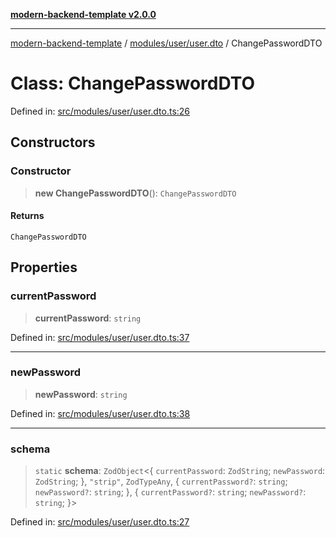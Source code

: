 [**modern-backend-template v2.0.0**](../../../../README.md)

***

[modern-backend-template](../../../../modules.md) / [modules/user/user.dto](../README.md) / ChangePasswordDTO

# Class: ChangePasswordDTO

Defined in: [src/modules/user/user.dto.ts:26](https://github.com/maemreyo/saas-4cus-nodejs/blob/1a77de11cd6eaefe66c31c7f5de281673fc25ce5/src/modules/user/user.dto.ts#L26)

## Constructors

### Constructor

> **new ChangePasswordDTO**(): `ChangePasswordDTO`

#### Returns

`ChangePasswordDTO`

## Properties

### currentPassword

> **currentPassword**: `string`

Defined in: [src/modules/user/user.dto.ts:37](https://github.com/maemreyo/saas-4cus-nodejs/blob/1a77de11cd6eaefe66c31c7f5de281673fc25ce5/src/modules/user/user.dto.ts#L37)

***

### newPassword

> **newPassword**: `string`

Defined in: [src/modules/user/user.dto.ts:38](https://github.com/maemreyo/saas-4cus-nodejs/blob/1a77de11cd6eaefe66c31c7f5de281673fc25ce5/src/modules/user/user.dto.ts#L38)

***

### schema

> `static` **schema**: `ZodObject`\<\{ `currentPassword`: `ZodString`; `newPassword`: `ZodString`; \}, `"strip"`, `ZodTypeAny`, \{ `currentPassword?`: `string`; `newPassword?`: `string`; \}, \{ `currentPassword?`: `string`; `newPassword?`: `string`; \}\>

Defined in: [src/modules/user/user.dto.ts:27](https://github.com/maemreyo/saas-4cus-nodejs/blob/1a77de11cd6eaefe66c31c7f5de281673fc25ce5/src/modules/user/user.dto.ts#L27)
